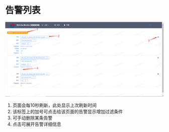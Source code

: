# 告警列表

![未恢复告警页面01](images/open-monitor/user_guide_21.png)

1. 页面会每10秒刷新，此处显示上次刷新时间
1. 该标签上的加号可点击给该页面的告警显示增加过滤条件
1. 可手动删除某条告警
1. 点击可展开告警详细信息
